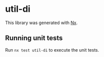 # util-di

This library was generated with [Nx](https://nx.dev).

## Running unit tests

Run `nx test util-di` to execute the unit tests.
